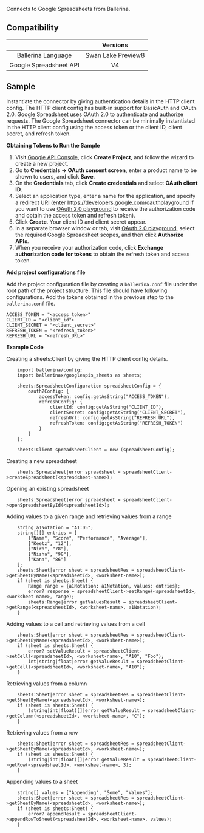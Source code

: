 Connects to Google Spreadsheets from Ballerina.


## Compatibility

|                             |       Versions              |
|:---------------------------:|:---------------------------:|
| Ballerina Language          |     Swan Lake Preview8      |
| Google Spreadsheet API      |             V4              |

## Sample

Instantiate the connector by giving authentication details in the HTTP client config. The HTTP client config has built-in support for BasicAuth and OAuth 2.0. Google Spreadsheet uses OAuth 2.0 to authenticate and authorize requests. The Google Spreadsheet connector can be minimally instantiated in the HTTP client config using the access token or the client ID, client secret, and refresh token.

**Obtaining Tokens to Run the Sample**

1. Visit [Google API Console](https://console.developers.google.com), click **Create Project**, and follow the wizard to create a new project.
2. Go to **Credentials -> OAuth consent screen**, enter a product name to be shown to users, and click **Save**.
3. On the **Credentials** tab, click **Create credentials** and select **OAuth client ID**. 
4. Select an application type, enter a name for the application, and specify a redirect URI (enter https://developers.google.com/oauthplayground if you want to use 
[OAuth 2.0 playground](https://developers.google.com/oauthplayground) to receive the authorization code and obtain the 
access token and refresh token). 
5. Click **Create**. Your client ID and client secret appear. 
6. In a separate browser window or tab, visit [OAuth 2.0 playground](https://developers.google.com/oauthplayground), select the required Google Spreadsheet scopes, and then click **Authorize APIs**.
7. When you receive your authorization code, click **Exchange authorization code for tokens** to obtain the refresh token and access token. 

**Add project configurations file**

Add the project configuration file by creating a `ballerina.conf` file under the root path of the project structure.
This file should have following configurations. Add the tokens obtained in the previous step to the `ballerina.conf` file.

```
ACCESS_TOKEN = "<access_token>"
CLIENT_ID = "<client_id">
CLIENT_SECRET = "<client_secret>"
REFRESH_TOKEN = "<refresh_token>"
REFRESH_URL = "<refresh_URL>"
```

**Example Code**

Creating a sheets:Client by giving the HTTP client config details. 
```ballerina
    import ballerina/config;   
    import ballerinax/googleapis_sheets as sheets;
   
    sheets:SpreadsheetConfiguration spreadsheetConfig = {
        oauth2Config: {
            accessToken: config:getAsString("ACCESS_TOKEN"),
            refreshConfig: {
                clientId: config:getAsString("CLIENT_ID"),
                clientSecret: config:getAsString("CLIENT_SECRET"),
                refreshUrl: config:getAsString("REFRESH_URL"),
                refreshToken: config:getAsString("REFRESH_TOKEN")
            }
        }
    };
   
    sheets:Client spreadsheetClient = new (spreadsheetConfig);
```

Creating a new spreadsheet
```ballerina
    sheets:Spreadsheet|error spreadsheet = spreadsheetClient->createSpreadsheet(<spreadsheet-name>);
```

Opening an existing spreadsheet 
```ballerina
    sheets:Spreadsheet|error spreadsheet = spreadsheetClient->openSpreadsheetById(<spreadsheetId>);
```

Adding values to a given range and retrieving values from a range
```ballerina
    string a1Notation = "A1:D5";
    string[][] entries = [
        ["Name", "Score", "Performance", "Average"],
        ["Keetz", "12"],
        ["Niro", "78"],
        ["Nisha", "98"],
        ["Kana", "86"]
    ];
    sheets:Sheet|error sheet = spreadsheetRes = spreadsheetClient->getSheetByName(<spreadsheetId>, <worksheet-name>);
    if (sheet is sheets:Sheet) {
        Range range = {a1Notation: a1Notation, values: entries};
        error? response = spreadsheetClient->setRange(<spreadsheetId>, <worksheet-name>, range);
        sheets:Range|error getValuesResult = spreadsheetClient->getRange(<spreadsheetId>, <worksheet-name>, a1Notation);
    } 
```

Adding values to a cell and retrieving values from a cell
```ballerina
    sheets:Sheet|error sheet = spreadsheetRes = spreadsheetClient->getSheetByName(<spreadsheetId>, <worksheet-name>);
    if (sheet is sheets:Sheet) {
        error? setValueResult = spreadsheetClient->setCell(<spreadsheetId>, <worksheet-name>, "A10", "Foo");
        int|string|float|error getValueResult = spreadsheetClient->getCell(<spreadsheetId>, <worksheet-name>, "A10");
    }
```

Retrieving values from a column
```ballerina
    sheets:Sheet|error sheet = spreadsheetRes = spreadsheetClient->getSheetByName(<spreadsheetId>, <worksheet-name>);
    if (sheet is sheets:Sheet) {
        (string|int|float)[]|error getValueResult = spreadsheetClient->getColumn(<spreadsheetId>, <worksheet-name>, "C");
    }
```

Retrieving values from a row
```ballerina
    sheets:Sheet|error sheet = spreadsheetRes = spreadsheetClient->getSheetByName(<spreadsheetId>, <worksheet-name>);
    if (sheet is sheets:Sheet) {
        (string|int|float)[]|error getValueResult = spreadsheetClient->getRow(<spreadsheetId>, <worksheet-name>, 3);
    }
```

Appending values to a sheet
```ballerina
    string[] values = ["Appending", "Some", "Values"];
    sheets:Sheet|error sheet = spreadsheetRes = spreadsheetClient->getSheetByName(<spreadsheetId>, <worksheet-name>);
    if (sheet is sheets:Sheet) {
        error? appendResult = spreadsheetClient->appendRowToSheet(<spreadsheetId>, <worksheet-name>, values);
    }
```

